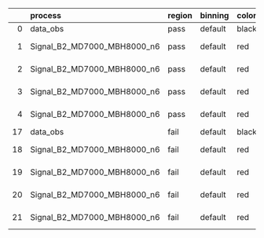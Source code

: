 |    | process                     | region   | binning   | color   | process_type   |   scale | variation   | source_filename                                                      | source_histname    | alias                       | title     |   combine_idx |     lnN |   shapes | syst_type   | direction   | variation_alias   |
|---:|:----------------------------|:---------|:----------|:--------|:---------------|--------:|:------------|:---------------------------------------------------------------------|:-------------------|:----------------------------|:----------|--------------:|--------:|---------:|:------------|:------------|:------------------|
|  0 | data_obs                    | pass     | default   | black   | DATA           |       1 | nominal     | ./histograms_for_2DAlphabet_v18//BH_Data.root                        | hpass              | Data                        | Data      |           nan | nan     |      nan | nan         | nan         | nan               |
|  1 | Signal_B2_MD7000_MBH8000_n6 | pass     | default   | red     | SIGNAL         |       1 | lumi        | ./histograms_for_2DAlphabet_v18//BH_Signal_B2_MD7000_MBH8000_n6.root | hpass              | Signal_B2_MD7000_MBH8000_n6 | BH signal |           nan |   1.016 |      nan | lnN         | nan         | nan               |
|  2 | Signal_B2_MD7000_MBH8000_n6 | pass     | default   | red     | SIGNAL         |       1 | SVM         | ./histograms_for_2DAlphabet_v18//BH_Signal_B2_MD7000_MBH8000_n6.root | hpass_SVMsyst_up   | Signal_B2_MD7000_MBH8000_n6 | BH signal |           nan | nan     |        1 | shapes      | Up          | SVMsyst           |
|  3 | Signal_B2_MD7000_MBH8000_n6 | pass     | default   | red     | SIGNAL         |       1 | SVM         | ./histograms_for_2DAlphabet_v18//BH_Signal_B2_MD7000_MBH8000_n6.root | hpass_SVMsyst_down | Signal_B2_MD7000_MBH8000_n6 | BH signal |           nan | nan     |        1 | shapes      | Down        | SVMsyst           |
|  4 | Signal_B2_MD7000_MBH8000_n6 | pass     | default   | red     | SIGNAL         |       1 | nominal     | ./histograms_for_2DAlphabet_v18//BH_Signal_B2_MD7000_MBH8000_n6.root | hpass              | Signal_B2_MD7000_MBH8000_n6 | BH signal |           nan | nan     |      nan | nan         | nan         | nan               |
| 17 | data_obs                    | fail     | default   | black   | DATA           |       1 | nominal     | ./histograms_for_2DAlphabet_v18//BH_Data.root                        | hfail              | Data                        | Data      |           nan | nan     |      nan | nan         | nan         | nan               |
| 18 | Signal_B2_MD7000_MBH8000_n6 | fail     | default   | red     | SIGNAL         |       1 | lumi        | ./histograms_for_2DAlphabet_v18//BH_Signal_B2_MD7000_MBH8000_n6.root | hfail              | Signal_B2_MD7000_MBH8000_n6 | BH signal |           nan |   1.016 |      nan | lnN         | nan         | nan               |
| 19 | Signal_B2_MD7000_MBH8000_n6 | fail     | default   | red     | SIGNAL         |       1 | SVM         | ./histograms_for_2DAlphabet_v18//BH_Signal_B2_MD7000_MBH8000_n6.root | hfail_SVMsyst_up   | Signal_B2_MD7000_MBH8000_n6 | BH signal |           nan | nan     |        1 | shapes      | Up          | SVMsyst           |
| 20 | Signal_B2_MD7000_MBH8000_n6 | fail     | default   | red     | SIGNAL         |       1 | SVM         | ./histograms_for_2DAlphabet_v18//BH_Signal_B2_MD7000_MBH8000_n6.root | hfail_SVMsyst_down | Signal_B2_MD7000_MBH8000_n6 | BH signal |           nan | nan     |        1 | shapes      | Down        | SVMsyst           |
| 21 | Signal_B2_MD7000_MBH8000_n6 | fail     | default   | red     | SIGNAL         |       1 | nominal     | ./histograms_for_2DAlphabet_v18//BH_Signal_B2_MD7000_MBH8000_n6.root | hfail              | Signal_B2_MD7000_MBH8000_n6 | BH signal |           nan | nan     |      nan | nan         | nan         | nan               |